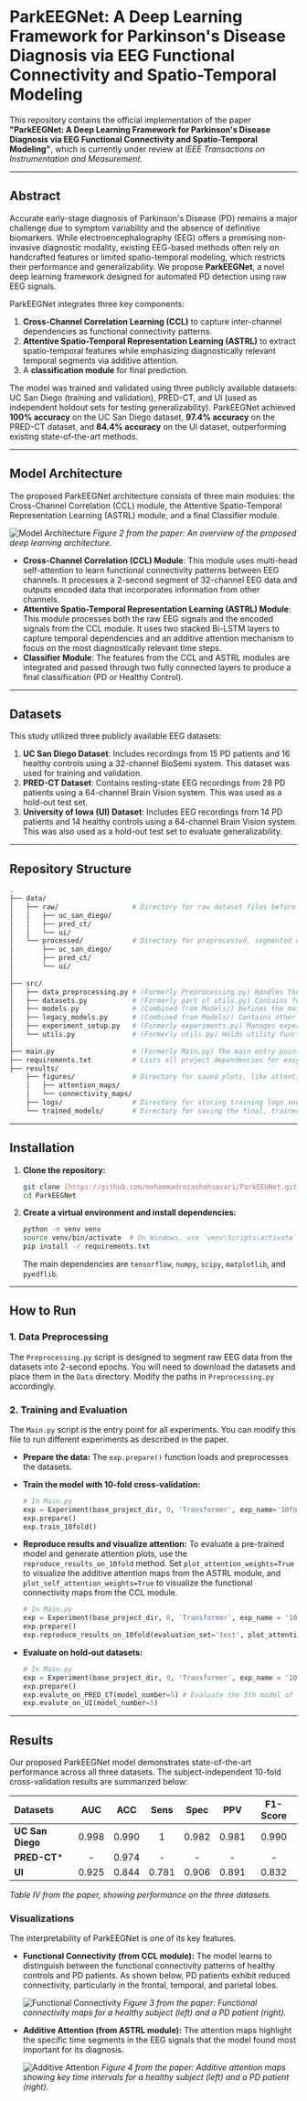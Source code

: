 # ParkEEGNet: A Deep Learning Framework for Parkinson's Disease Diagnosis via EEG Functional Connectivity and Spatio-Temporal Modeling

This repository contains the official implementation of the paper **"ParkEEGNet: A Deep Learning Framework for Parkinson's Disease Diagnosis via EEG Functional Connectivity and Spatio-Temporal Modeling"**, which is currently under review at *IEEE Transactions on Instrumentation and Measurement*.

---

## Abstract

Accurate early-stage diagnosis of Parkinson's Disease (PD) remains a major challenge due to symptom variability and the absence of definitive biomarkers. While electroencephalography (EEG) offers a promising non-invasive diagnostic modality, existing EEG-based methods often rely on handcrafted features or limited spatio-temporal modeling, which restricts their performance and generalizability. We propose **ParkEEGNet**, a novel deep learning framework designed for automated PD detection using raw EEG signals.

ParkEEGNet integrates three key components:
1.  **Cross-Channel Correlation Learning (CCL)** to capture inter-channel dependencies as functional connectivity patterns.
2.  **Attentive Spatio-Temporal Representation Learning (ASTRL)** to extract spatio-temporal features while emphasizing diagnostically relevant temporal segments via additive attention.
3.  A **classification module** for final prediction.

The model was trained and validated using three publicly available datasets: UC San Diego (training and validation), PRED-CT, and UI (used as independent holdout sets for testing generalizability). ParkEEGNet achieved **100% accuracy** on the UC San Diego dataset, **97.4% accuracy** on the PRED-CT dataset, and **84.4% accuracy** on the UI dataset, outperforming existing state-of-the-art methods.

---

## Model Architecture

The proposed ParkEEGNet architecture consists of three main modules: the Cross-Channel Correlation (CCL) module, the Attentive Spatio-Temporal Representation Learning (ASTRL) module, and a final Classifier module.

![Model Architecture](https://i.imgur.com/gK9J6aG.png)
*Figure 2 from the paper: An overview of the proposed deep learning architecture.*

-   **Cross-Channel Correlation (CCL) Module**: This module uses multi-head self-attention to learn functional connectivity patterns between EEG channels. It processes a 2-second segment of 32-channel EEG data and outputs encoded data that incorporates information from other channels.
-   **Attentive Spatio-Temporal Representation Learning (ASTRL) Module**: This module processes both the raw EEG signals and the encoded signals from the CCL module. It uses two stacked Bi-LSTM layers to capture temporal dependencies and an additive attention mechanism to focus on the most diagnostically relevant time steps.
-   **Classifier Module**: The features from the CCL and ASTRL modules are integrated and passed through two fully connected layers to produce a final classification (PD or Healthy Control).

---

## Datasets

This study utilized three publicly available EEG datasets:

1.  **UC San Diego Dataset**: Includes recordings from 15 PD patients and 16 healthy controls using a 32-channel BioSemi system. This dataset was used for training and validation.
2.  **PRED-CT Dataset**: Contains resting-state EEG recordings from 28 PD patients using a 64-channel Brain Vision system. This was used as a hold-out test set.
3.  **University of Iowa (UI) Dataset**: Includes EEG recordings from 14 PD patients and 14 healthy controls using a 64-channel Brain Vision system. This was also used as a hold-out test set to evaluate generalizability.

---

## Repository Structure
```bash
.
├── data/
│   ├── raw/                  # Directory for raw dataset files before any processing
│   │   ├── uc_san_diego/
│   │   ├── pred_ct/
│   │   └── ui/
│   └── processed/            # Directory for preprocessed, segmented data ready for training
│       ├── uc_san_diego/
│       ├── pred_ct/
│       └── ui/
│
├── src/
│   ├── data_preprocessing.py # (Formerly Preprocessing.py) Handles the initial processing of raw EEG data.
│   ├── datasets.py           # (Formerly part of utils.py) Contains functions for loading and splitting processed datasets.
│   ├── models.py             # (Combined from Models/) Defines the main ParkEEGNet architecture (Transformer + BiLSTM + Attention).
│   ├── legacy_models.py      # (Combined from Models/) Contains other architectures you compared against (VGG, ResNet, etc.).
│   ├── experiment_setup.py   # (Formerly experiments.py) Manages experiment configurations, training loops, and evaluation logic.
│   └── utils.py              # (Formerly utils.py) Holds utility functions like plotting, metrics calculation, etc.
│
├── main.py                   # (Formerly Main.py) The main entry point to run experiments.
├── requirements.txt          # Lists all project dependencies for easy installation.
├── results/
    ├── figures/              # Directory for saved plots, like attention maps and connectivity graphs.
    │   ├── attention_maps/
    │   └── connectivity_maps/
    ├── logs/                 # Directory for storing training logs and performance metrics.
    └── trained_models/       # Directory for saving the final, trained model weights (.h5 files).
```
---

## Installation

1.  **Clone the repository:**
    ```bash
    git clone [https://github.com/mohammadrezashahsavari/ParkEEGNet.git](https://github.com/mohammadrezashahsavari/ParkEEGNet.git)
    cd ParkEEGNet
    ```

2.  **Create a virtual environment and install dependencies:**
    ```bash
    python -m venv venv
    source venv/bin/activate  # On Windows, use `venv\Scripts\activate`
    pip install -r requirements.txt
    ```
    The main dependencies are `tensorflow`, `numpy`, `scipy`, `matplotlib`, and `pyedflib`.

---

## How to Run

### 1. Data Preprocessing

The `Preprocessing.py` script is designed to segment raw EEG data from the datasets into 2-second epochs. You will need to download the datasets and place them in the `Data` directory. Modify the paths in `Preprocessing.py` accordingly.

### 2. Training and Evaluation

The `Main.py` script is the entry point for all experiments. You can modify this file to run different experiments as described in the paper.

-   **Prepare the data:** The `exp.prepare()` function loads and preprocesses the datasets.

-   **Train the model with 10-fold cross-validation:**
    ```python
    # In Main.py
    exp = Experiment(base_project_dir, 0, 'Transformer', exp_name='10fold-32channel')
    exp.prepare()
    exp.train_10fold()
    ```

-   **Reproduce results and visualize attention:**
    To evaluate a pre-trained model and generate attention plots, use the `reproduce_results_on_10fold` method. Set `plot_attention_weights=True` to visualize the additive attention maps from the ASTRL module, and `plot_self_attention_weights=True` to visualize the functional connectivity maps from the CCL module.
    ```python
    # In Main.py
    exp = Experiment(base_project_dir, 0, 'Transformer', exp_name = '10fold-32channel')
    exp.prepare()
    exp.reproduce_results_on_10fold(evaluation_set='test', plot_attention_weights=True, plot_self_attention_weights=True)
    ```

-   **Evaluate on hold-out datasets:**
    ```python
    # In Main.py
    exp = Experiment(base_project_dir, 0, 'Transformer', exp_name = '10fold-SIT-32channel')
    exp.prepare()
    exp.evalute_on_PRED_CT(model_number=5) # Evaluate the 5th model of the fold
    exp.evalute_on_UI(model_number=5)
    ```

---

## Results

Our proposed ParkEEGNet model demonstrates state-of-the-art performance across all three datasets. The subject-independent 10-fold cross-validation results are summarized below:

| Datasets | AUC | ACC | Sens | Spec | PPV | F1-Score |
| :--- | :---: | :---: | :---: | :---: | :---: | :---: |
| **UC San Diego** | 0.998 | 0.990 | 1 | 0.982 | 0.981 | 0.990 |
| **PRED-CT*** | - | 0.974 | - | - | - | - |
| **UI** | 0.925 | 0.844 | 0.781 | 0.906 | 0.891 | 0.832 |
*Table IV from the paper, showing performance on the three datasets.*

### Visualizations

The interpretability of ParkEEGNet is one of its key features.

-   **Functional Connectivity (from CCL module):** The model learns to distinguish between the functional connectivity patterns of healthy controls and PD patients. As shown below, PD patients exhibit reduced connectivity, particularly in the frontal, temporal, and parietal lobes.

    ![Functional Connectivity](https://i.imgur.com/wWJsc9c.png)
    *Figure 3 from the paper: Functional connectivity maps for a healthy subject (left) and a PD patient (right).*

-   **Additive Attention (from ASTRL module):** The attention maps highlight the specific time segments in the EEG signals that the model found most important for its diagnosis.

    ![Additive Attention](https://i.imgur.com/kP8tJ5S.png)
    *Figure 4 from the paper: Additive attention maps showing key time intervals for a healthy subject (left) and a PD patient (right).*

